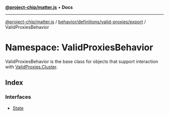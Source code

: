 [**@project-chip/matter.js**](../../../../../../README.md) • **Docs**

***

[@project-chip/matter.js](../../../../../../modules.md) / [behavior/definitions/valid-proxies/export](../../README.md) / ValidProxiesBehavior

# Namespace: ValidProxiesBehavior

ValidProxiesBehavior is the base class for objects that support interaction with [ValidProxies.Cluster](../../../../../../cluster/export/namespaces/ValidProxies/README.md#cluster).

## Index

### Interfaces

- [State](interfaces/State.md)
